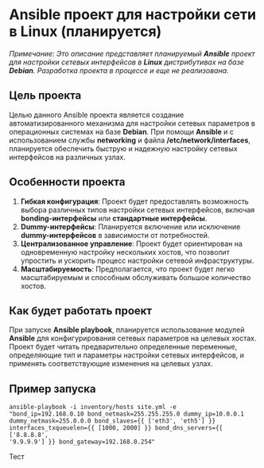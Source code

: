 # Ansible проект для настройки сети в Linux (планируется)
*Примечание: Это описание представляет планируемый **Ansible** проект для настройки сетевых интерфейсов в **Linux** дистрибутивах на базе **Debian**. Разработка проекта в процессе и еще не реализована.*

## Цель проекта
Целью данного Ansible проекта является создание автоматизированного механизма для настройки сетевых параметров в операционных системах на базе **Debian**. При помощи **Ansible** и с использованием службы **networking** и файла **/etc/network/interfaces**, планируется обеспечить быструю и надежную настройку сетевых интерфейсов на различных узлах.

## Особенности проекта
1. **Гибкая конфигурация**: Проект будет предоставлять возможность выбора различных типов настройки сетевых интерфейсов, включая **bonding-интерфейсы** или **стандартные интерфейсы**.
2. **Dummy-интерфейсы**: Планируется включение или исключение **dummy-интерфейсов** в зависимости от потребностей.
3. **Централизованное управление**: Проект будет ориентирован на одновременную настройку нескольких хостов, что позволит упростить и ускорить процесс настройки сетевой инфраструктуры.
4. **Масштабируемость**: Предполагается, что проект будет легко масштабируемым и способным обслуживать большое количество хостов.
## Как будет работать проект
При запуске **Ansible playbook**, планируется использование модулей **Ansible** для конфигурирования сетевых параметров на целевых хостах. Проект будет читать предварительно определенные переменные, определяющие тип и параметры настройки сетевых интерфейсов, и применять соответствующие изменения на целевых узлах.

## Пример запуска
<code>ansible-playbook -i inventory/hosts site.yml -e "bond_ip=192.168.0.10 bond_netmask=255.255.255.0 dummy_ip=10.0.0.1 dummy_netmask=255.0.0.0 bond_slaves={{ ['eth3', 'eth5'] }} interfaces_txqueuelen={{ [1000, 2000] }} bond_dns_servers={{ ['8.8.8.8', '9.9.9.9'] }} bond_gateway=192.168.0.254"</code>

Тест

